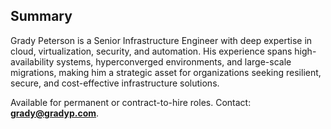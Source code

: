 ## Summary

Grady Peterson is a Senior Infrastructure Engineer with deep expertise in cloud, virtualization, security, and automation. His experience spans high-availability systems, hyperconverged environments, and large-scale migrations, making him a strategic asset for organizations seeking resilient, secure, and cost-effective infrastructure solutions.

Available for permanent or contract-to-hire roles. Contact: **[grady@gradyp.com](mailto:grady@gradyp.com)**.